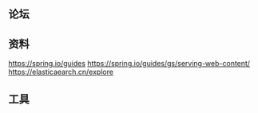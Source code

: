  ## 论坛
 
 ## 资料
 https://spring.io/guides
 https://spring.io/guides/gs/serving-web-content/
 https://elasticaearch.cn/explore
 
 ## 工具